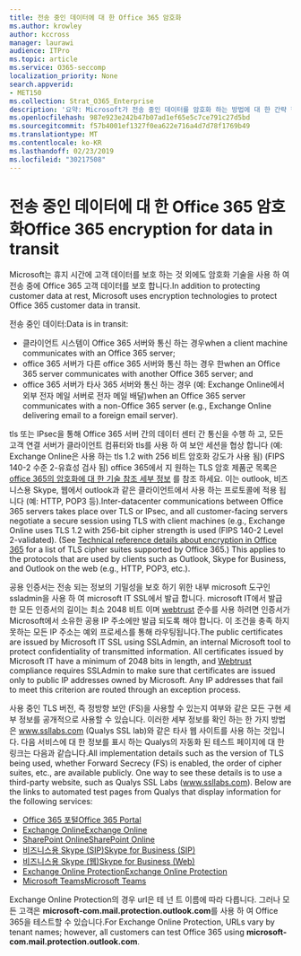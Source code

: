 ```yaml
---
title: 전송 중인 데이터에 대 한 Office 365 암호화
ms.author: krowley
author: kccross
manager: laurawi
audience: ITPro
ms.topic: article
ms.service: O365-seccomp
localization_priority: None
search.appverid:
- MET150
ms.collection: Strat_O365_Enterprise
description: '요약: Microsoft가 전송 중인 데이터를 암호화 하는 방법에 대 한 간략 한 설명입니다.'
ms.openlocfilehash: 987e923e242b47b07ad1ef65e5c7ce791c27d5bd
ms.sourcegitcommit: f57b4001ef1327f0ea622e716a4d7d78f1769b49
ms.translationtype: MT
ms.contentlocale: ko-KR
ms.lasthandoff: 02/23/2019
ms.locfileid: "30217508"
---
```

# <a name="office-365-encryption-for-data-in-transit"></a><span data-ttu-id="352be-103">전송 중인 데이터에 대 한 Office 365 암호화</span><span class="sxs-lookup"><span data-stu-id="352be-103">Office 365 encryption for data in transit</span></span>

<span data-ttu-id="352be-104">Microsoft는 휴지 시간에 고객 데이터를 보호 하는 것 외에도 암호화 기술을 사용 하 여 전송 중에 Office 365 고객 데이터를 보호 합니다.</span><span class="sxs-lookup"><span data-stu-id="352be-104">In addition to protecting customer data at rest, Microsoft uses encryption technologies to protect Office 365 customer data in transit.</span></span> 

<span data-ttu-id="352be-105">전송 중인 데이터:</span><span class="sxs-lookup"><span data-stu-id="352be-105">Data is in transit:</span></span>
- <span data-ttu-id="352be-106">클라이언트 시스템이 Office 365 서버와 통신 하는 경우</span><span class="sxs-lookup"><span data-stu-id="352be-106">when a client machine communicates with an Office 365 server;</span></span>
- <span data-ttu-id="352be-107">office 365 서버가 다른 office 365 서버와 통신 하는 경우 한</span><span class="sxs-lookup"><span data-stu-id="352be-107">when an Office 365 server communicates with another Office 365 server; and</span></span>
- <span data-ttu-id="352be-108">office 365 서버가 타사 365 서버와 통신 하는 경우 (예: Exchange Online에서 외부 전자 메일 서버로 전자 메일 배달)</span><span class="sxs-lookup"><span data-stu-id="352be-108">when an Office 365 server communicates with a non-Office 365 server (e.g., Exchange Online delivering email to a foreign email server).</span></span>

<span data-ttu-id="352be-p101">tls 또는 IPsec을 통해 Office 365 서버 간의 데이터 센터 간 통신을 수행 하 고, 모든 고객 연결 서버가 클라이언트 컴퓨터와 tls를 사용 하 여 보안 세션을 협상 합니다 (예: Exchange Online은 사용 하는 tls 1.2 with 256 비트 암호화 강도가 사용 됨) (FIPS 140-2 수준 2-유효성 검사 됨) office 365에서 지 원하는 TLS 암호 제품군 목록은 [office 365의 암호화에 대 한 기술 참조 세부 정보](https://support.office.com/article/Technical-reference-details-about-encryption-in-Office-365-862CBE93-4268-4EF9-BA79-277545ECF221) 를 참조 하세요. 이는 outlook, 비즈니스용 Skype, 웹에서 outlook과 같은 클라이언트에서 사용 하는 프로토콜에 적용 됩니다 (예: HTTP, POP3 등).</span><span class="sxs-lookup"><span data-stu-id="352be-p101">Inter-datacenter communications between Office 365 servers takes place over TLS or IPsec, and all customer-facing servers negotiate a secure session using TLS with client machines (e.g., Exchange Online uses TLS 1.2 with 256-bit cipher strength is used (FIPS 140-2 Level 2-validated). (See [Technical reference details about encryption in Office 365](https://support.office.com/article/Technical-reference-details-about-encryption-in-Office-365-862CBE93-4268-4EF9-BA79-277545ECF221) for a list of TLS cipher suites supported by Office 365.) This applies to the protocols that are used by clients such as Outlook, Skype for Business, and Outlook on the web (e.g., HTTP, POP3, etc.).</span></span>

<span data-ttu-id="352be-p102">공용 인증서는 전송 되는 정보의 기밀성을 보호 하기 위한 내부 microsoft 도구인 ssladmin을 사용 하 여 microsoft IT SSL에서 발급 합니다. microsoft IT에서 발급 한 모든 인증서의 길이는 최소 2048 비트 이며 [webtrust](http://www.webtrust.org/homepage-documents/item70372.pdf) 준수를 사용 하려면 인증서가 Microsoft에서 소유한 공용 IP 주소에만 발급 되도록 해야 합니다. 이 조건을 충족 하지 못하는 모든 IP 주소는 예외 프로세스를 통해 라우팅됩니다.</span><span class="sxs-lookup"><span data-stu-id="352be-p102">The public certificates are issued by Microsoft IT SSL using SSLAdmin, an internal Microsoft tool to protect confidentiality of transmitted information. All certificates issued by Microsoft IT have a minimum of 2048 bits in length, and [Webtrust](http://www.webtrust.org/homepage-documents/item70372.pdf) compliance requires SSLAdmin to make sure that certificates are issued only to public IP addresses owned by Microsoft. Any IP addresses that fail to meet this criterion are routed through an exception process.</span></span>

<span data-ttu-id="352be-p103">사용 중인 TLS 버전, 즉 정방향 보안 (FS)을 사용할 수 있는지 여부와 같은 모든 구현 세부 정보를 공개적으로 사용할 수 있습니다. 이러한 세부 정보를 확인 하는 한 가지 방법은 www.ssllabs.com (Qualys SSL lab)와 같은 타사 웹 사이트를 사용 하는 것입니다. 다음 서비스에 대 한 정보를 표시 하는 Qualys의 자동화 된 테스트 페이지에 대 한 링크는 다음과 같습니다.</span><span class="sxs-lookup"><span data-stu-id="352be-p103">All implementation details such as the version of TLS being used, whether Forward Secrecy (FS) is enabled, the order of cipher suites, etc., are available publicly. One way to see these details is to use a third-party website, such as Qualys SSL Labs (www.ssllabs.com). Below are the links to automated test pages from Qualys that display information for the following services:</span></span>
- [<span data-ttu-id="352be-117">Office 365 포털</span><span class="sxs-lookup"><span data-stu-id="352be-117">Office 365 Portal</span></span>](https://www.ssllabs.com/ssltest/analyze.html?d=portal.office.com&hideResults=on)
- [<span data-ttu-id="352be-118">Exchange Online</span><span class="sxs-lookup"><span data-stu-id="352be-118">Exchange Online</span></span>](https://www.ssllabs.com/ssltest/analyze.html?d=outlook.office365.com&hideResults=on)
- [<span data-ttu-id="352be-119">SharePoint Online</span><span class="sxs-lookup"><span data-stu-id="352be-119">SharePoint Online</span></span>](https://www.ssllabs.com/ssltest/analyze.html?d=microsoft-my.sharepoint.com&hideResults=on)
- [<span data-ttu-id="352be-120">비즈니스용 Skype (SIP)</span><span class="sxs-lookup"><span data-stu-id="352be-120">Skype for Business (SIP)</span></span>](https://www.ssllabs.com/ssltest/analyze.html?d=sipdir.online.lync.com)
- [<span data-ttu-id="352be-121">비즈니스용 Skype (웹)</span><span class="sxs-lookup"><span data-stu-id="352be-121">Skype for Business (Web)</span></span>](https://www.ssllabs.com/ssltest/analyze.html?d=webdir.online.lync.com&hideResults=on)
- [<span data-ttu-id="352be-122">Exchange Online Protection</span><span class="sxs-lookup"><span data-stu-id="352be-122">Exchange Online Protection</span></span>](https://ssl-tools.net/mailservers/microsoft-com.mail.protection.outlook.com)
- [<span data-ttu-id="352be-123">Microsoft Teams</span><span class="sxs-lookup"><span data-stu-id="352be-123">Microsoft Teams</span></span>](https://www.ssllabs.com/ssltest/analyze.html?d=teams.microsoft.com&latest)

<span data-ttu-id="352be-124">Exchange Online Protection의 경우 url은 테 넌 트 이름에 따라 다릅니다. 그러나 모든 고객은 **microsoft-com.mail.protection.outlook.com**를 사용 하 여 Office 365을 테스트할 수 있습니다.</span><span class="sxs-lookup"><span data-stu-id="352be-124">For Exchange Online Protection, URLs vary by tenant names; however, all customers can test Office 365 using **microsoft-com.mail.protection.outlook.com**.</span></span>
